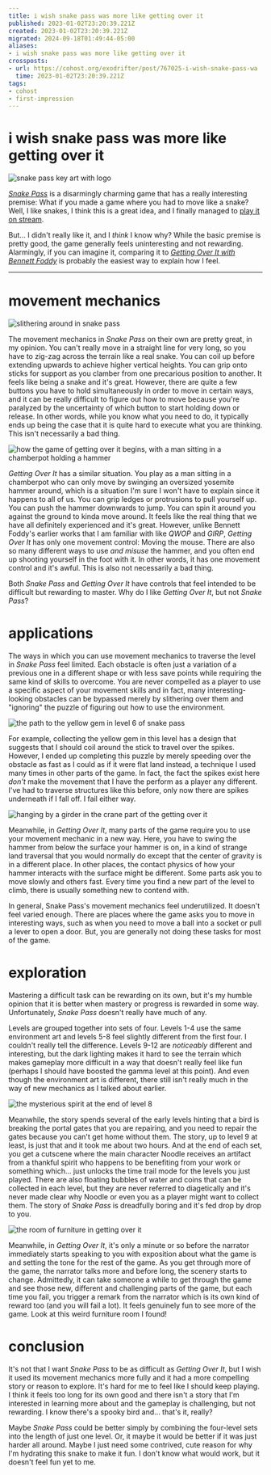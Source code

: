 ```yaml
---
title: i wish snake pass was more like getting over it
published: 2023-01-02T23:20:39.221Z
created: 2023-01-02T23:20:39.221Z
migrated: 2024-09-18T01:49:44-05:00
aliases:
- i wish snake pass was more like getting over it
crossposts:
- url: https://cohost.org/exodrifter/post/767025-i-wish-snake-pass-wa
  time: 2023-01-02T23:20:39.221Z
tags:
- cohost
- first-impression
---
```


# i wish snake pass was more like getting over it

![snake pass key art with logo](20230102232039-snake-pass-key-art-with-logo.jpg)

[_Snake Pass_](https://en.wikipedia.org/wiki/Snake_Pass_(video_game)) is a disarmingly charming game that has a really interesting premise: What if you made a game where you had to move like a snake? Well, I like snakes, I think this is a great idea, and I finally managed to [play it on stream](../vods/20230101180918.md).

But... I didn't really like it, and I _think_ I know why? While the basic premise is pretty good, the game generally feels uninteresting and not rewarding. Alarmingly, if you can imagine it, comparing it to [_Getting Over It with Bennett Foddy_](https://en.wikipedia.org/wiki/Getting_Over_It_with_Bennett_Foddy) is probably the easiest way to explain how I feel.

---

# movement mechanics

![slithering around in snake pass](20230102232039-snake-pass-slither.png)

The movement mechanics in _Snake Pass_ on their own are pretty great, in my opinion. You can't really move in a straight line for very long, so you have to zig-zag across the terrain like a real snake. You can coil up before extending upwards to achieve higher vertical heights. You can grip onto sticks for support as you clamber from one precarious position to another. It feels like being a snake and it's great. However, there are quite a few buttons you have to hold simultaneously in order to move in certain ways, and it can be really difficult to figure out how to move because you're paralyzed by the uncertainty of which button to start holding down or release. In other words, while you know what you need to do, it typically ends up being the case that it is quite hard to execute what you are thinking. This isn't necessarily a bad thing.

![how the game of getting over it begins, with a man sitting in a chamberpot holding a hammer](20230102232039-getting-over-it-beginning.png)

_Getting Over It_ has a similar situation. You play as a man sitting in a chamberpot who can only move by swinging an oversized yosemite hammer around, which is a situation I'm sure I won't have to explain since it happens to all of us. You can grip ledges or protrusions to pull yourself up. You can push the hammer downwards to jump. You can spin it around you against the ground to kinda move around. It feels like the real thing that we have all definitely experienced and it's great. However, unlike Bennett Foddy's earlier works that I am familiar with like _QWOP_ and _GIRP_, _Getting Over It_ has only one movement control: Moving the mouse. There are also so many different ways to use _and misuse_ the hammer, and you often end up shooting yourself in the foot with it. In other words, it has one movement control and it's awful. This is also not necessarily a bad thing.

Both _Snake Pass_ and _Getting Over It_ have controls that feel intended to be difficult but rewarding to master. Why do I like _Getting Over It_, but not _Snake Pass_?

# applications

The ways in which you can use movement mechanics to traverse the level in _Snake Pass_ feel limited. Each obstacle is often just a variation of a previous one in a different shape or with less save points while requiring the same kind of skills to overcome. You are never compelled as a player to use a specific aspect of your movement skills and in fact, many interesting-looking obstacles can be bypassed merely by slithering over them and "ignoring" the puzzle of figuring out how to use the environment.

![the path to the yellow gem in level 6 of snake pass](20230102232039-snake-pass-simple.png)

For example, collecting the yellow gem in this level has a design that suggests that I should coil around the stick to travel over the spikes. However, I ended up completing this puzzle by merely speeding over the obstacle as fast as I could as if it were flat land instead, a technique I used many times in other parts of the game. In fact, the fact the spikes exist here _don't_ make the movement that I have the perform as a player any different. I've had to traverse structures like this before, only now there are spikes underneath if I fall off. I fail either way.

![hanging by a girder in the crane part of the getting over it](20230102232039-getting-over-it.png)

Meanwhile, in _Getting Over It_, many parts of the game require you to use your movement mechanic in a new way. Here, you have to swing the hammer from below the surface your hammer is on, in a kind of strange land traversal that you would normally do except that the center of gravity is in a different place. In other places, the contact physics of how your hammer interacts with the surface might be different. Some parts ask you to move slowly and others fast. Every time you find a new part of the level to climb, there is usually something new to contend with.

In general, Snake Pass's movement mechanics feel underutilized. It doesn't feel varied enough. There are places where the game asks you to move in interesting ways, such as when you need to move a ball into a socket or pull a lever to open a door. But, you are generally not doing these tasks for most of the game.

# exploration

Mastering a difficult task can be rewarding on its own, but it's my humble opinion that it is better when mastery or progress is rewarded in some way. Unfortunately, _Snake Pass_ doesn't really have much of any.

Levels are grouped together into sets of four. Levels 1-4 use the same environment art and levels 5-8 feel slightly different from the first four. I couldn't really tell the difference. Levels 9-12 are _noticeably_ different and interesting, but the dark lighting makes it hard to see the terrain which makes gameplay more difficult in a way that doesn't really feel like fun (perhaps I should have boosted the gamma level at this point). And even though the environment art is different, there still isn't really much in the way of new mechanics as I talked about earlier.

![the mysterious spirit at the end of level 8](20230102232039-snake-pass-story.png)

Meanwhile, the story spends several of the early levels hinting that a bird is breaking the portal gates that you are repairing, and you need to repair the gates because you can't get home without them. The story, up to level 9 at least, is just that and it took me about two hours. And at the end of each set, you get a cutscene where the main character Noodle receives an artifact from a thankful spirit who happens to be benefiting from your work or something which... just unlocks the time trail mode for the levels you just played. There are also floating bubbles of water and coins that can be collected in each level, but they are never referred to diagetically and it's never made clear why Noodle or even you as a player might want to collect them. The story of _Snake Pass_ is dreadfully boring and it's fed drop by drop to you.

![the room of furniture in getting over it](20230102232039-getting-over-it-orange.png)

Meanwhile, in _Getting Over It_, it's only a minute or so before the narrator immediately starts speaking to you with exposition about what the game is and setting the tone for the rest of the game. As you get through more of the game, the narrator talks more and before long, the scenery starts to change. Admittedly, it can take someone a while to get through the game and see those new, different and challenging parts of the game, but each time you fail, you trigger a remark from the narrator which is its own kind of reward too (and you will fail a lot). It feels genuinely fun to see more of the game. Look at this weird furniture room I found!

# conclusion

It's not that I want _Snake Pass_ to be as difficult as _Getting Over It_, but I wish it used its movement mechanics more fully and it had a more compelling story or reason to explore. It's hard for me to feel like I should keep playing. I think it feels too long for its own good and there isn't a story that I'm interested in learning more about and the gameplay is challenging, but not rewarding. I know there's a spooky bird and... that's it, really?

Maybe _Snake Pass_ could be better simply by combining the four-level sets into the length of just one level. Or, it maybe it would be better if it was just harder all around. Maybe I just need some contrived, cute reason for why I'm hydrating this snake to make it fun. I don't know what would work, but it doesn't feel fun yet to me.
